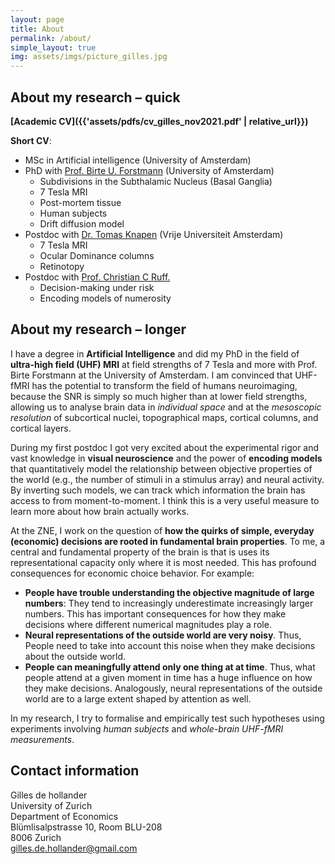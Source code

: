 ```yaml
---
layout: page
title: About
permalink: /about/
simple_layout: true
img: assets/imgs/picture_gilles.jpg
---
```


## About my research – quick
**[Academic CV]({{'assets/pdfs/cv_gilles_nov2021.pdf' | relative_url}})**


**Short CV**:
 * MSc in Artificial intelligence (University of Amsterdam)
 * PhD with [Prof. Birte U. Forstmann](https://www.birteforstmann.com/) (University of Amsterdam)
   * Subdivisions in the Subthalamic Nucleus (Basal Ganglia)
   * 7 Tesla MRI
   * Post-mortem tissue
   * Human subjects
   * Drift diffusion model
 * Postdoc with [Dr. Tomas Knapen](https://tknapen.github.io/) (Vrije Universiteit Amsterdam)
   * 7 Tesla MRI
   * Ocular Dominance columns
   * Retinotopy
 * Postdoc with [Prof. Christian C Ruff.](https://www.econ.uzh.ch/en/people/faculty/ruff.html)
   * Decision-making under risk
   * Encoding models of numerosity

## About my research – longer
I have a degree in **Artificial Intelligence** and did my PhD in the field of
**ultra-high field (UHF) MRI** at field strengths of 7 Tesla and more
with Prof. Birte Forstmann at the University of Amsterdam.
I am convinced that UHF-fMRI has the potential to transform the field of
humans neuroimaging, because the SNR is simply so much higher than at lower
field strengths, allowing us to analyse brain data in *individual space* and
at the *mesoscopic resolution* of subcortical nuclei, topographical maps,
cortical columns, and cortical layers.

During my first postdoc I got very excited about
the experimental rigor and vast knowledge in **visual neuroscience**
and the power of  **encoding models** that quantitatively model the
relationship between objective properties of the world (e.g., the number
of stimuli in a stimulus array) and neural activity. By inverting such
models, we can track which information the brain has access to from
moment-to-moment. I think this is a very useful measure to learn more about
how brain actually works.

At the ZNE, I work on the question of **how the quirks of simple,
everyday (economic) decisions are rooted in fundamental brain properties**.
To me, a central and fundamental property of the brain is that is uses its
representational capacity only where it is most needed.
This has profound consequences for economic
choice behavior. For example:
* **People have trouble understanding the objective magnitude of large numbers**:
They tend to increasingly underestimate increasingly larger numbers.
 This has important consequences for how they make decisions
 where different numerical magnitudes play a role.
* **Neural representations of the outside world are very noisy**. Thus, People
need to take into account this noise when they make decisions about the
outside world.
* **People can meaningfully attend only one thing at at time**. Thus,
what people attend at a given moment in time has a huge influence
on how they make decisions. Analogously, neural representations of the
outside world are to a large extent shaped by attention as well.

In my research, I try to formalise and empirically test such hypotheses
using experiments involving *human subjects* and
*whole-brain UHF-fMRI measurements*.


## Contact information
Gilles de hollander  
University of Zurich  
Department of Economics  
Blümlisalpstrasse 10, Room BLU-208  
8006 Zurich  
[gilles.de.hollander@gmail.com](mailto:gilles.de.hollander@gmail.com)
